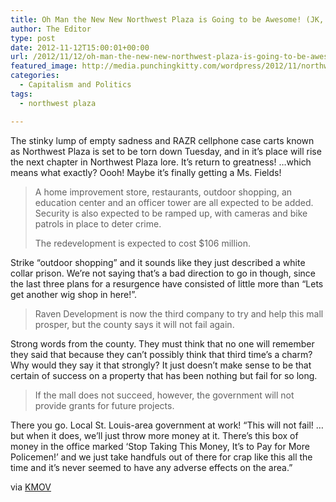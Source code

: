 ```yaml
---
title: Oh Man the New New Northwest Plaza is Going to be Awesome! (JK, LOL!)
author: The Editor
type: post
date: 2012-11-12T15:00:01+00:00
url: /2012/11/12/oh-man-the-new-new-northwest-plaza-is-going-to-be-awesome-jk-lol/
featured_image: http://media.punchingkitty.com/wordpress/2012/11/northwest-plaza-mall-001.jpeg
categories:
  - Capitalism and Politics
tags:
  - northwest plaza

---
```

The stinky lump of empty sadness and RAZR cellphone case carts known as Northwest Plaza is set to be torn down Tuesday, and in it&#8217;s place will rise the next chapter in Northwest Plaza lore. It&#8217;s return to greatness! &#8230;which means what exactly? Oooh! Maybe it&#8217;s finally getting a Ms. Fields!

> A home improvement store, restaurants, outdoor shopping, an education center and an officer tower are all expected to be added. Security is also expected to be ramped up, with cameras and bike patrols in place to deter crime.
> 
> The redevelopment is expected to cost $106 million.

Strike &#8220;outdoor shopping&#8221; and it sounds like they just described a white collar prison. We&#8217;re not saying that&#8217;s a bad direction to go in though, since the last three plans for a resurgence have consisted of little more than &#8220;Lets get another wig shop in here!&#8221;.

> Raven Development is now the third company to try and help this mall prosper, but the county says it will not fail again.

Strong words from the county. They must think that no one will remember they said that because they can&#8217;t possibly think that third time&#8217;s a charm? Why would they say it that strongly? It just doesn&#8217;t make sense to be that certain of success on a property that has been nothing but fail for so long.

> If the mall does not succeed, however, the government will not provide grants for future projects.

There you go. Local St. Louis-area government at work! &#8220;This will not fail! &#8230;but when it does, we&#8217;ll just throw more money at it. There&#8217;s this box of money in the office marked &#8216;Stop Taking This Money, It&#8217;s to Pay for More Policemen!&#8217; and we just take handfuls out of there for crap like this all the time and it&#8217;s never seemed to have any adverse effects on the area.&#8221;

via <a href="http://www.kmov.com/news/local/Northwest-Plaza-to-undergo-revamping-178387821.html" target="_blank">KMOV</a>